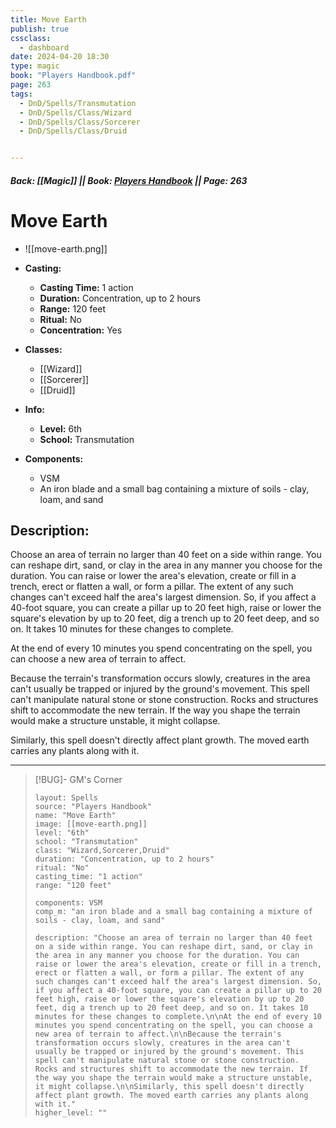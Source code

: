 ```yaml
---
title: Move Earth
publish: true
cssclass:
  - dashboard
date: 2024-04-20 18:30
type: magic
book: "Players Handbook.pdf"
page: 263
tags:
  - DnD/Spells/Transmutation
  - DnD/Spells/Class/Wizard
  - DnD/Spells/Class/Sorcerer
  - DnD/Spells/Class/Druid


---
```


##### Back: [[Magic]] || Book: [Players Handbook](https://drive.google.com/drive/folders/1O5bhpYizcIT5xxAoLOuzCRht_PVS7VSG?usp=sharing) || Page: 263

# Move Earth
- ![[move-earth.png]]
- **Casting:**
    - **Casting Time:** 1 action
    - **Duration:** Concentration, up to 2 hours
    - **Range:** 120 feet
    - **Ritual:** No
    - **Concentration:** Yes
- **Classes:**
    - [[Wizard]]
    - [[Sorcerer]]
    - [[Druid]]

- **Info:**
    - **Level:** 6th
    - **School:** Transmutation
- **Components:**
    - VSM
    - An iron blade and a small bag containing a mixture of soils - clay, loam, and sand

## Description:
Choose an area of terrain no larger than 40 feet on a side within range. You can reshape dirt, sand, or clay in the area in any manner you choose for the duration. You can raise or lower the area's elevation, create or fill in a trench, erect or flatten a wall, or form a pillar. The extent of any such changes can't exceed half the area's largest dimension. So, if you affect a 40-foot square, you can create a pillar up to 20 feet high, raise or lower the square's elevation by up to 20 feet, dig a trench up to 20 feet deep, and so on. It takes 10 minutes for these changes to complete.

At the end of every 10 minutes you spend concentrating on the spell, you can choose a new area of terrain to affect.

Because the terrain's transformation occurs slowly, creatures in the area can't usually be trapped or injured by the ground's movement. This spell can't manipulate natural stone or stone construction. Rocks and structures shift to accommodate the new terrain. If the way you shape the terrain would make a structure unstable, it might collapse.

Similarly, this spell doesn't directly affect plant growth. The moved earth carries any plants along with it.



---

> [!BUG]- GM's Corner
>
> ```statblock
> layout: Spells
> source: "Players Handbook"
> name: "Move Earth"
> image: [[move-earth.png]]
> level: "6th"
> school: "Transmutation"
> class: "Wizard,Sorcerer,Druid"
> duration: "Concentration, up to 2 hours"
> ritual: "No"
> casting_time: "1 action"
> range: "120 feet"
>
> components: VSM
> comp_m: "an iron blade and a small bag containing a mixture of soils - clay, loam, and sand"
>
> description: "Choose an area of terrain no larger than 40 feet on a side within range. You can reshape dirt, sand, or clay in the area in any manner you choose for the duration. You can raise or lower the area's elevation, create or fill in a trench, erect or flatten a wall, or form a pillar. The extent of any such changes can't exceed half the area's largest dimension. So, if you affect a 40-foot square, you can create a pillar up to 20 feet high, raise or lower the square's elevation by up to 20 feet, dig a trench up to 20 feet deep, and so on. It takes 10 minutes for these changes to complete.\n\nAt the end of every 10 minutes you spend concentrating on the spell, you can choose a new area of terrain to affect.\n\nBecause the terrain's transformation occurs slowly, creatures in the area can't usually be trapped or injured by the ground's movement. This spell can't manipulate natural stone or stone construction. Rocks and structures shift to accommodate the new terrain. If the way you shape the terrain would make a structure unstable, it might collapse.\n\nSimilarly, this spell doesn't directly affect plant growth. The moved earth carries any plants along with it."
> higher_level: ""
> ```
